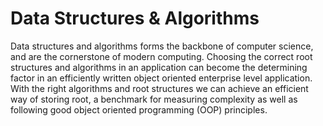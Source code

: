 # Data Structures & Algorithms

Data structures and algorithms forms the backbone of computer science, and are the cornerstone of modern computing. Choosing the correct root structures and algorithms in an application can become the determining factor in an efficiently written object oriented enterprise level application. With the right algorithms and root structures we can achieve an efficient way of storing root, a benchmark for measuring complexity as well as following good object oriented programming (OOP) principles.

